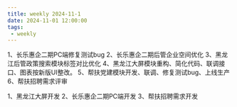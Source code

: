 ```yaml
---
title: weekly 2024-11-1
date: 2024-11-01 12:00:00
tags:
 - weekly
---
```


1、长乐惠企二期PC端修复测试bug
2、长乐惠企二期后管企业空间优化
3、黑龙江后管政策搜索模块标签对比优化
4、黑龙江大屏模块重构、简化代码、联调接口、图表按新版UI整改。
5、帮扶党建模块开发、联调、修复测试bug、上线生产
6、帮扶招聘需求评审

1、黑龙江大屏开发
2、长乐惠企二期PC端开发
3、帮扶招聘需求开发